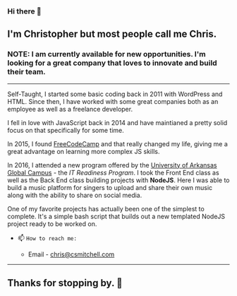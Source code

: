 ### Hi there 👋
## I'm Christopher but most people call me Chris.

### NOTE: I am currently available for new opportunities. I'm looking for a great company that loves to innovate and build their team.

---

Self-Taught, I started some basic coding back in 2011 with WordPress and HTML. Since then, I have worked with some great companies both as an employee as well as a freelance developer.

I fell in love with JavaScript back in 2014 and have maintianed a pretty solid focus on that specifically for some time.

In 2015, I found [FreeCodeCamp](https://freecodecamp.org) and that really changed my life, giving me a great advantage on learning more complex JS skills.

In 2016, I attended a new program offered by the [University of Arkansas Global Campus](https://training.uark.edu) - the _IT Readiness Program_. I took the Front End class as well as the Back End class building projects with **NodeJS**. Here I was able to build a music platform for singers to upload and share their own music along with the ability to share on social media.

One of my favorite projects has actually been one of the simplest to complete. It's a simple bash script that builds out a new templated NodeJS project ready to be worked on.

<!-- - 🔭 `I'm currently working on` a co-authored project that may change our history. 🤯  This project is being built with Ruby on Rails. -->
<!-- - 🌱 `I'm currently learning` how to record audio in through the browser. This is being handled by JavaScript. -->
- 📫 `How to reach me:`

  - Email - chris@csmitchell.com
  <!-- - Phone - 1-479-799-6595 -->
  <!-- - [Portfolio](https://meetchrismitchell.com) -->
  <!-- - [Freelance Website](https://mperialwebsolutions.com)
  - [Domain and Hosting Website](https://greenlithosting.com) -->

<!-- - ⚡ `Fun Fact` I also rap. 🎙️ -->

---

## Thanks for stopping by. 👋

<!--
**MrMPerial/mrmperial** is a ✨ _special_ ✨ repository because its `README.md` (this file) appears on your GitHub profile.

Here are some ideas to get you started:

- 🔭 I’m currently working on ...
- 🌱 I’m currently learning ...
- 👯 I’m looking to collaborate on ...
- 🤔 I’m looking for help with ...
- 💬 Ask me about ...
- 📫 How to reach me: ...
- 😄 Pronouns: ...
- ⚡ Fun fact: ...
-->
